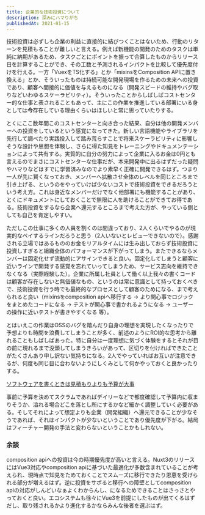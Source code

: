 ```yaml
---
title: 企業的な技術投資について
description: 深みにハマりがち
publishedAt: 2021-01-15
---
```


技術投資は必ずしも企業の利益に直接的に結びつくことはないため、行動のリターンを見積もることが難しいと言える。例えば新機能の開発のためのタスクは単純に納期があるため、タスクごとにポイントを振って合算したものからリリース日を計算することができ、その工数と予測されるインパクトを比較して優先度付けを行える。一方「VuexをTS化する」とか「mixinsをComposition APIに置き換える」とか、そういったものは持続可能な開発現場を作るための未来への投資であり、顧客へ間接的に価値を与えるものになる（開発スピードの維持やバグ取りなどいわゆるスケーラビリティ）。そういったことからしばしばコストセンター的な仕事と表されることもあって、主にこの作業を推進している部署にいる身としては**今**存在している理由くらいはほしいと常に思っていたりする。

とくにここ数年間このコストセンターと向き合った結果、自分は他の開発メンバーへの投資をしているという感覚になってきた。新しい言語機能やライブラリを先行して調べたり実践投入して踏み荒らすことで将来スケーラビリティに影響しそうな設計や思想を体験し、さらに得た知見をトレーニングやドキュメンテーションによって共有する。実質的に自分の努力によって企業に入るお金は0円とも言えるのでまさにコストセンターな仕事だが、本来開発中に出るはずだった疑問やハマりなどはすでに学習済みなのでより素早く正確に開発できるはず。つまり一人が先に賢くなっておき、メンバーへ拡散させ全体のレベルを同じところまで引き上げる、というのをやっていけば少ないコストで技術投資をできるだろうという考え方。これは身近なメンバーだけでなく他部署にも機能することがあり、とくにドキュメントにしておくことで無限に人を助けることができてお得である。技術投資をするなら企業へ還元するところまで考えた方が、やっている側としても自己を肯定しやすい。

ただしこの仕事に多くの人員を割くのは間違っており、2人くらいでやるのが現実的なペイするラインだろうと思う（2人いないとレビューできないので）。感謝される立場ではあるもののお金をリアルタイムには生み出しておらず技術投資に投資しすぎると組織全体のパフォーマンスが下がってしまう。またできるならメンバーは固定化せず流動的にアサインできると良い。固定化してしまうと顧客に近いラインで開発する感覚を忘れていってしまうため、サービス志向を維持できなくなる（実際経験した）。企業に所属し社員として働く以上我々の書くコードは顧客が存在しないと無価値なもの、というのは常に意識として持っておくべきで、技術投資を行う時でも最終的なプロセスとして顧客のためになる、まで考えられると良い（mixinsをcomposition apiへ移行する → より関心事でロジックをまとめたコードになる → テストが関心事で書かれるようになる → ユーザーの操作に近いテストが書きやすくなる 等）。

とはいえこの作業はOSSのバグを踏んだり自身の理想を実現したくなったりで予想よりも時間を浪費してしまうことが多く、前述のようにROI的な思考から離れることもしばしばあった。特に自分は一度理想に気づく体験をするとそれが目の前に現れるまで没頭してしまうきらいがあって、区切りを付ければできたことがたくさんあり申し訳ない気持ちになる。2人でやっていればお互いが注意できるが、何度も同じ目に合わないようにしくみとして何かやっておくと良かったりする。

[ソフトウェアを書くときは見積もりよりも予算が大事](https://note.com/fujimuradaisuke/n/n1ec91e02453f)

事前に予算を決めてスクラムであればデイリーなどで都度確認して予算内に収まりそうか、溢れる場合どこを落とし所にするかなど細かく調整していく必要がある。そしてそれによって想定よりも企業（開発組織）へ還元できることが少なそうであれば、それはインパクトが少ないということであり優先度が下がる。結局はフィーチャー開発の手法と変わらないということかもしれない。

### 余談

composition apiへの投資は今の時期優先度が高いと言える。Nuxt3のリリースにはVue3対応やcomposition apiに基づいた最適化が多数含まれていることが考えられ、現時点で知見をためておくことでスムーズに移行できたり恩恵を受けられる部分が増えるはず。逆に投資をサボると移行への障壁としてcomposition apiの対応がしんどいなぁよくわからんし、になるためできることはさっさとやっておくと良い。エコシステムも徐々にVue3を前提にしたものが出てくるはずだし、取り残されるかより進化するかならみんな後者を選ぶはず。
